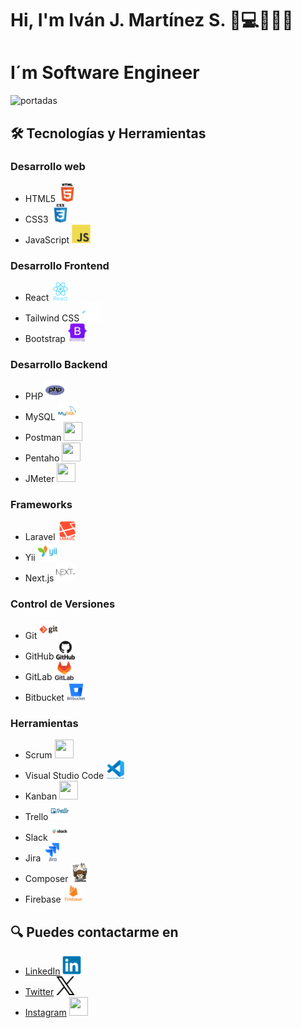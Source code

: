 # Hi, I'm Iván J. Martínez S.  👋💻👨🏻‍💻
# I´m Software Engineer

![portadas](https://user-images.githubusercontent.com/81108592/195698633-60de1dbb-8358-4b08-9c8f-c36ed90cd7a1.jpg)

## 🛠 Tecnologías y Herramientas

### Desarrollo web

- HTML5 <img src="https://github.com/devicons/devicon/blob/master/icons/html5/html5-original-wordmark.svg" width="30" height="30">
- CSS3 <img src="https://github.com/devicons/devicon/blob/master/icons/css3/css3-original-wordmark.svg" width="30" height="30">
- JavaScript <img src="https://github.com/devicons/devicon/blob/master/icons/javascript/javascript-original.svg" width="30" height="30">

### Desarrollo Frontend

- React <img src="https://github.com/devicons/devicon/blob/master/icons/react/react-original-wordmark.svg" width="30" height="30">
- Tailwind CSS <img src="https://github.com/devicons/devicon/blob/master/icons/tailwindcss/tailwindcss-original-wordmark.svg" width="30" height="30">
- Bootstrap <img src="https://github.com/devicons/devicon/blob/master/icons/bootstrap/bootstrap-original-wordmark.svg" width="30" height="30">

### Desarrollo Backend

- PHP <img src="https://github.com/devicons/devicon/blob/master/icons/php/php-original.svg" width="30" height="30">
- MySQL <img src="https://github.com/devicons/devicon/blob/master/icons/mysql/mysql-original-wordmark.svg" width="30" height="30">
- Postman <img src="https://i.postimg.cc/3x8ZXdMy/logo-postman.png" width="30" height="30">
- Pentaho <img src="https://i.postimg.cc/N01fQfM4/logo-pentaho.png" width="30" height="30">
- JMeter <img src="https://i.postimg.cc/P5SQ2ThS/logo-jmeter.png" width="30" height="30">

### Frameworks

- Laravel <img src="https://github.com/devicons/devicon/blob/master/icons/laravel/laravel-plain-wordmark.svg" width="30" height="30">
- Yii <img src="https://github.com/devicons/devicon/blob/master/icons/yii/yii-original-wordmark.svg" width="30" height="30">
- Next.js <img src="https://github.com/devicons/devicon/blob/master/icons/nextjs/nextjs-original-wordmark.svg" width="30" height="30">

### Control de Versiones

- Git <img src="https://github.com/devicons/devicon/blob/master/icons/git/git-original-wordmark.svg" width="30" height="30">
- GitHub <img src="https://github.com/devicons/devicon/blob/master/icons/github/github-original-wordmark.svg" width="30" height="30">
- GitLab <img src="https://github.com/devicons/devicon/blob/master/icons/gitlab/gitlab-original-wordmark.svg" width="30" height="30">
- Bitbucket <img src="https://github.com/devicons/devicon/blob/master/icons/bitbucket/bitbucket-original-wordmark.svg" width="30" height="30">

### Herramientas

- Scrum <img src="https://i.postimg.cc/3W57pX4v/logo-scrum.png" width="30" height="30">
- Visual Studio Code <img src="https://github.com/devicons/devicon/blob/master/icons/vscode/vscode-original-wordmark.svg" width="30" height="30">
- Kanban <img src="https://i.postimg.cc/V6G1DSvK/logo-kanban.jpg" width="30" height="30">
- Trello <img src="https://github.com/devicons/devicon/blob/master/icons/trello/trello-plain-wordmark.svg" width="30" height="30">
- Slack <img src="https://github.com/devicons/devicon/blob/master/icons/slack/slack-original-wordmark.svg" width="30" height="30">
- Jira <img src="https://github.com/devicons/devicon/blob/master/icons/jira/jira-original-wordmark.svg" width="30" height="30">
- Composer <img src="https://github.com/devicons/devicon/blob/master/icons/composer/composer-original.svg" width="30" height="30">
- Firebase <img src="https://github.com/devicons/devicon/blob/master/icons/firebase/firebase-plain-wordmark.svg" width="30" height="30">

## 🔍 Puedes contactarme en

- [LinkedIn](https://www.linkedin.com/in/ivanjmartinezs/) <img src="https://github.com/devicons/devicon/blob/master/icons/linkedin/linkedin-original.svg" width="30" height="30">
- [Twitter](https://twitter.com/IvanJMartinezS) <img src="https://github.com/devicons/devicon/blob/master/icons/twitter/twitter-original.svg" width="30" height="30">
- [Instagram](https://www.instagram.com/ivanjmartinezs/) <img src="https://raw.githubusercontent.com/hussainweb/hussainweb/main/icons/instagram.png" width="30" height="30">
